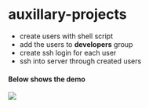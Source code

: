 # auxillary-projects

- create users with shell script
- add the users to **developers** group
- create ssh login for each user
- ssh into server through created users


#### Below shows the demo
![](/assets/gif.gif)